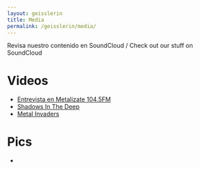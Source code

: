 ```yaml
---
layout: geisslerin
title: Media
permalink: /geisslerin/media/
---
```


Revisa nuestro contenido en SoundCloud / Check out our stuff on SoundCloud


# Videos

- [Entrevista en Metalizate 104.5FM](/geisslerin/entrevista/)
- [Shadows In The Deep](/geisslerin/shadows/)
- [Metal Invaders](/geisslerin/metalinvaders/)
# Pics

-